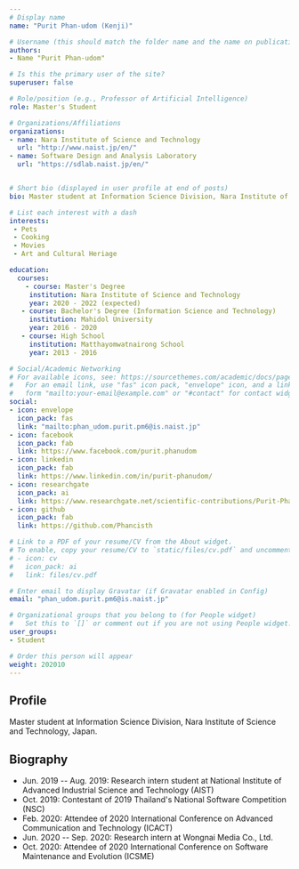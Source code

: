 ```yaml
---
# Display name
name: "Purit Phan-udom (Kenji)"

# Username (this should match the folder name and the name on publications)
authors:
- Name "Purit Phan-udom"

# Is this the primary user of the site?
superuser: false

# Role/position (e.g., Professor of Artificial Intelligence)
role: Master's Student

# Organizations/Affiliations
organizations:
- name: Nara Institute of Science and Technology
  url: "http://www.naist.jp/en/"
- name: Software Design and Analysis Laboratory
  url: "https://sdlab.naist.jp/en/"


# Short bio (displayed in user profile at end of posts)
bio: Master student at Information Science Division, Nara Institute of Science and Technology, Japan. Member of Software Design and Analysis Laboratory.

# List each interest with a dash
interests:
 - Pets
 - Cooking
 - Movies
 - Art and Cultural Heriage

education:
  courses:
	- course: Master's Degree
     institution: Nara Institute of Science and Technology
     year: 2020 - 2022 (expected)
   - course: Bachelor's Degree (Information Science and Technology)
     institution: Mahidol University
     year: 2016 - 2020
   - course: High School
     institution: Matthayomwatnairong School
     year: 2013 - 2016

# Social/Academic Networking
# For available icons, see: https://sourcethemes.com/academic/docs/page-builder/#icons
#   For an email link, use "fas" icon pack, "envelope" icon, and a link in the
#   form "mailto:your-email@example.com" or "#contact" for contact widget.
social:
- icon: envelope
  icon_pack: fas
  link: "mailto:phan_udom.purit.pm6@is.naist.jp"
- icon: facebook
  icon_pack: fab
  link: https://www.facebook.com/purit.phanudom
- icon: linkedin
  icon_pack: fab
  link: https://www.linkedin.com/in/purit-phanudom/
- icon: researchgate
  icon_pack: ai
  link: https://www.researchgate.net/scientific-contributions/Purit-Phan-Udom-2173281646
- icon: github
  icon_pack: fab
  link: https://github.com/Phancisth

# Link to a PDF of your resume/CV from the About widget.
# To enable, copy your resume/CV to `static/files/cv.pdf` and uncomment the lines below.
# - icon: cv
#   icon_pack: ai
#   link: files/cv.pdf

# Enter email to display Gravatar (if Gravatar enabled in Config)
email: "phan_udom.purit.pm6@is.naist.jp"

# Organizational groups that you belong to (for People widget)
#   Set this to `[]` or comment out if you are not using People widget.
user_groups:
- Student

# Order this person will appear
weight: 202010
---
```


## Profile

Master student at Information Science Division, Nara Institute of Science and Technology, Japan.

## Biography

- Jun. 2019 -- Aug. 2019: Research intern student at National Institute of Advanced Industrial Science and Technology (AIST)
- Oct. 2019: Contestant of 2019 Thailand's National Software Competition (NSC)
- Feb. 2020: Attendee of 2020 International Conference on Advanced Communication and Technology (ICACT)
- Jun. 2020 -- Sep. 2020: Research intern at Wongnai Media Co., Ltd.
- Oct. 2020: Attendee of 2020 International Conference on Software Maintenance and Evolution (ICSME)